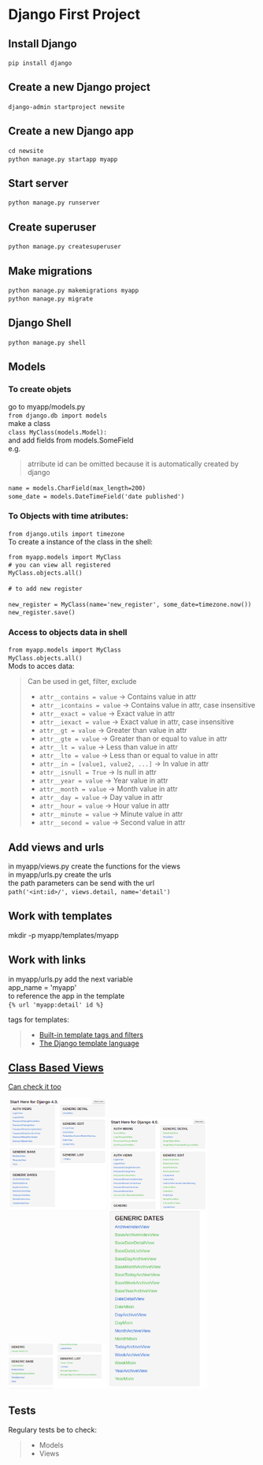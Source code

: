# Django First Project  

## Install Django  
`pip install django`

## Create a new Django project  
`django-admin startproject newsite`

## Create a new Django app  
`cd newsite`  
`python manage.py startapp myapp`

## Start server  
`python manage.py runserver`

## Create superuser
`python manage.py createsuperuser`

## Make migrations  
`python manage.py makemigrations myapp`  
`python manage.py migrate`

## Django Shell  
`python manage.py shell`


## Models  

### To create objets  
go to myapp/models.py  
`from django.db import models`  
make a class  
`class MyClass(models.Model):`  
and add fields from models.SomeField  
e.g.  
> atrribute id can be omitted because it is automatically created by django  

`name = models.CharField(max_length=200)`  
`some_date = models.DateTimeField('date published')`  

### To Objects with time atributes:  
`from django.utils import timezone`  
To create a instance of the class in the shell:  
```
from myapp.models import MyClass
# you can view all registered
MyClass.objects.all()

# to add new register

new_register = MyClass(name='new_register', some_date=timezone.now())
new_register.save()
```

### Access to objects data in shell  
`from myapp.models import MyClass`  
`MyClass.objects.all()`  
Mods to acces data:  

> Can be used in get, filter, exclude  
> - `attr__contains = value` -> Contains value in attr  
> - `attr__icontains = value` -> Contains value in attr, case insensitive  
> - `attr__exact = value` -> Exact value in attr  
> - `attr__iexact = value` -> Exact value in attr, case insensitive  
> - `attr__gt = value` -> Greater than value in attr  
> - `attr__gte = value` -> Greater than or equal to value in attr  
> - `attr__lt = value` -> Less than value in attr  
> - `attr__lte = value` -> Less than or equal to value in attr  
> - `attr__in = [value1, value2, ...]` -> In value in attr  
> - `attr__isnull = True` -> Is null in attr  
> - `attr__year = value` -> Year value in attr  
> - `attr__month = value` -> Month value in attr  
> - `attr__day = value` -> Day value in attr  
> - `attr__hour = value` -> Hour value in attr  
> - `attr__minute = value` -> Minute value in attr  
> - `attr__second = value` -> Second value in attr  

## Add views and urls  
in myapp/views.py create the functions for the views  
in myapp/urls.py create the urls  
the path parameters can be send with the url  
`path('<int:id>/', views.detail, name='detail')`  

## Work with templates  
mkdir -p myapp/templates/myapp  

## Work with links  
in myapp/urls.py add the next variable  
app_name = 'myapp'  
to reference the app in the template  
`{% url 'myapp:detail' id %}`  
  
tags for templates:  
> - [Built-in template tags and filters](https://docs.djangoproject.com/en/4.0/ref/templates/builtins/)  
> - [The Django template language](https://docs.djangoproject.com/en/4.0/ref/templates/language/)  

## [Class Based Views](https://docs.djangoproject.com/en/4.0/topics/class-based-views/)  
[Can check it too](http://ccbv.co.uk/)  

<img src="./img/cbv-all.png" alt="all" width="200px">  
<img src="./img/cbv-1.png" alt="1" width="200px">  

<img src="./img/cbv-2.png" alt="2" width="200px">  
<img src="./img/cbv-3.png" alt="3" width="200px">  


## Tests  
Regulary tests be to check:  
> - Models
> - Views
